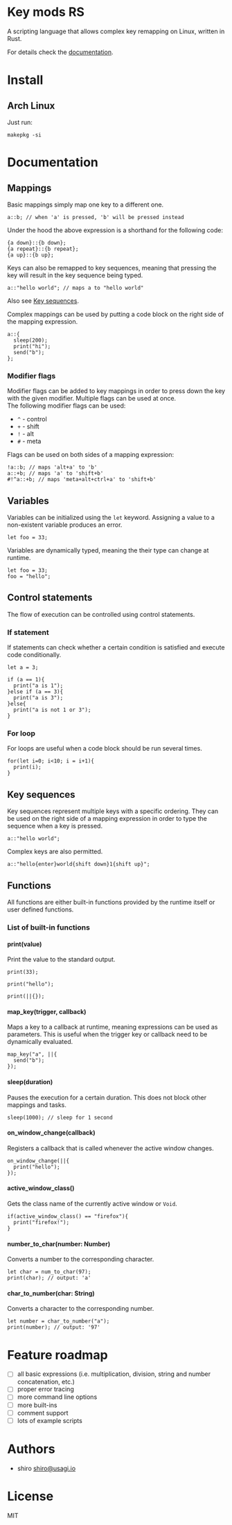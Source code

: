 # Key mods RS

A scripting language that allows complex key remapping on Linux, written in
Rust.

For details check the [documentation](#documentation).

# Install

## Arch Linux

Just run:

`makepkg -si`

# Documentation

## Mappings

Basic mappings simply map one key to a different one.

```.rust
a::b; // when 'a' is pressed, 'b' will be pressed instead
```

Under the hood the above expression is a shorthand for the following code:

```.rust
{a down}::{b down};
{a repeat}::{b repeat};
{a up}::{b up};
```

Keys can also be remapped to key sequences, meaning that pressing the key will
result in the key sequence being typed.

```.rust
a::"hello world"; // maps a to "hello world"
```

Also see [Key sequences](#key-sequences).

Complex mappings can be used by putting a code block on the right side of the
mapping expression.

```.rust
a::{
  sleep(200);
  print("hi");
  send("b");
};
```

### Modifier flags

Modifier flags can be added to key mappings in order to press down the key with
the given modifier. Multiple flags can be used at once.  
The following modifier flags can be used:

- `^` - control
- `+` - shift
- `!` - alt
- `#` - meta

Flags can be used on both sides of a mapping expression:

```.rust
!a::b; // maps 'alt+a' to 'b'
a::+b; // maps 'a' to 'shift+b'
#!^a::+b; // maps 'meta+alt+ctrl+a' to 'shift+b'
```

## Variables

Variables can be initialized using the `let` keyword. Assigning a value to a
non-existent variable produces an error.

```.rust
let foo = 33;
```

Variables are dynamically typed, meaning the their type can change at runtime.

```.rust
let foo = 33;
foo = "hello";
```

## Control statements

The flow of execution can be controlled using control statements.

### If statement

If statements can check whether a certain condition is satisfied and execute
code conditionally.

```.rust
let a = 3;

if (a == 1){
  print("a is 1");
}else if (a == 3){
  print("a is 3");
}else{
  print("a is not 1 or 3");
}
```

### For loop

For loops are useful when a code block should be run several times.

```.rust
for(let i=0; i<10; i = i+1){
  print(i);
}
```

## Key sequences

Key sequences represent multiple keys with a specific ordering. They can be
used on the right side of a mapping expression in order to type the sequence
when a key is pressed.

```.rust
a::"hello world";
```

Complex keys are also permitted.

```.rust
a::"hello{enter}world{shift down}1{shift up}";
```

## Functions

All functions are either built-in functions provided by the runtime itself or
user defined functions.

### List of built-in functions

#### print(value)

Print the value to the standard output.

```.rust
print(33);

print("hello");

print(||{});
```

#### map_key(trigger, callback)

Maps a key to a callback at runtime, meaning expressions can be used as
parameters. This is useful when the trigger key or callback need to be
dynamically evaluated.

```.rust
map_key("a", ||{
  send("b");
});
```

#### sleep(duration)

Pauses the execution for a certain duration. This does not block other mappings
and tasks.

```.rust
sleep(1000); // sleep for 1 second
```

#### on_window_change(callback)

Registers a callback that is called whenever the active window changes.

```.rust
on_window_change(||{
  print("hello");
});
```

#### active_window_class()

Gets the class name of the currently active window or `Void`.

```.rust
if(active_window_class() == "firefox"){
  print("firefox!");
}
```

#### number_to_char(number: Number)

Converts a number to the corresponding character.

```.rust
let char = num_to_char(97);
print(char); // output: 'a'
```

#### char_to_number(char: String)

Converts a character to the corresponding number.

```.rust
let number = char_to_number("a");
print(number); // output: '97'
```

# Feature roadmap

- [ ] all basic expressions (i.e. multiplication, division, string and number
      concatenation, etc.)
- [ ] proper error tracing
- [ ] more command line options
- [ ] more built-ins
- [ ] comment support
- [ ] lots of example scripts

# Authors

- shiro <shiro@usagi.io>

# License

MIT

